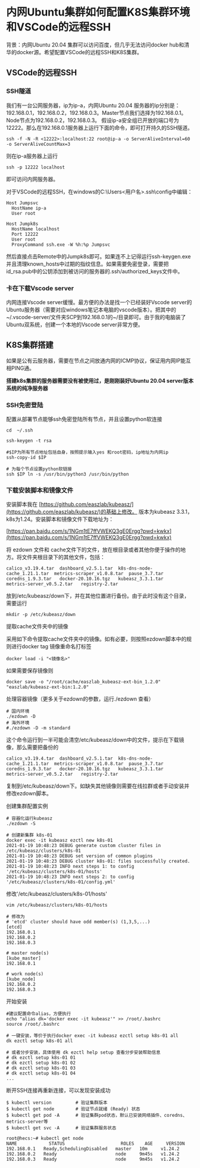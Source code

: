 # 内网Ubuntu集群如何配置K8S集群环境和VSCode的远程SSH

背景：内网Ubuntu 20.04 集群可以访问百度，但几乎无法访问docker hub和清华的docker源。希望配置VSCode的远程SSH和K8S集群。

## VSCode的远程SSH

### SSH隧道

我们有一台公网服务器，ip为ip-a，内网Ubuntu 20.04 服务器的ip分别是：192.168.0.1，192.168.0.2，192.168.0.3。Master节点我们选择为192.168.0.1。Node节点为192.168.0.2，192.168.0.3。
假设ip-a安全组已开放的端口号为12222。那么在192.168.0.1服务器上运行下面的命令，即可打开持久的SSH隧道。

```
ssh -f -N -R <12222>:localhost:22 root@ip-a -o ServerAliveInterval=60 -o ServerAliveCountMax=3
```

则在ip-a服务器上运行
```
ssh -p 12222 localhost
```

即可访问内网服务器。

对于VSCode的远程SSH，在windows的C:\Users\<用户名>\.ssh\config中编辑：

```
Host Jumpsvc
  HostName ip-a
  User root

Host Jumpk8s
  HostName localhost
  Port 12222
  User root
  ProxyCommand ssh.exe -W %h:%p Jumpsvc
```

然后直接点击Remote中的Jumpk8s即可。如果连不上记得运行ssh-keygen.exe并且清理known_hosts中过期的指纹信息。如果需要免密登录，需要把id_rsa.pub中的公钥添加到被访问的服务器的.ssh/authorized_keys文件中。

### 卡在下载Vscode server

内网连接Vscode server缓慢。最方便的办法是找一个已经装好Vscode server的Ubuntu服务器（需要对应windows笔记本电脑的vscode版本）。把其中的~/.vscode-server/文件夹SCP到192.168.0.1的~/目录即可。由于我的电脑装了Ubuntu双系统，创建一个本地的Vscode server非常方便。

## K8S集群搭建
如果是公有云服务器，需要在节点之间放通内网的ICMP协议，保证用内网IP能互相PING通。

**搭建k8s集群的服务器需要没有被使用过，是刚刚装好Ubuntu 20.04 server版本系统的纯净服务器**

### SSH免密登陆
配置从部署节点能够ssh免密登陆所有节点，并且设置python软连接

```
cd  ~/.ssh

ssh-keygen -t rsa

#$IP为所有节点地址包括自身，按照提示输入yes 和root密码，ip地址为内网ip
ssh-copy-id $IP 

# 为每个节点设置python软链接
ssh $IP ln -s /usr/bin/python3 /usr/bin/python
```

### 下载安装脚本和镜像文件

安装脚本我在 [https://github.com/easzlab/kubeasz/](https://github.com/easzlab/kubeasz/)的基础上修改。 版本为kubeasz 3.3.1，k8s为1.24。安装脚本和镜像文件下载地址为：

[https://pan.baidu.com/s/1NGm1tE7ffVWEKQ3gE0Ergg?pwd=kwkx](https://pan.baidu.com/s/1NGm1tE7ffVWEKQ3gE0Ergg?pwd=kwkx)

将 ezdown 文件和 cache文件下的文件，放在根目录或者其他你便于操作的地方。将文件夹根目录下的其他文件，包括：

```
calico_v3.19.4.tar  dashboard_v2.5.1.tar  k8s-dns-node-cache_1.21.1.tar  metrics-scraper_v1.0.8.tar  pause_3.7.tar
coredns_1.9.3.tar   docker-20.10.16.tgz   kubeasz_3.3.1.tar              metrics-server_v0.5.2.tar   registry-2.tar
```

放到/etc/kubeasz/down下，并在其他位置进行备份。由于此时没有这个目录，需要运行

```
mkdir -p /etc/kubeasz/down
```

提取cache文件夹中的镜像

采用如下命令提取cache文件夹中的镜像。如有必要，则按照ezdown脚本中的规则进行docker tag 镜像重命名打标签

```
docker load -i "<镜像名>"
```

如果需要保存镜像则

```
docker save -o "/root/cache/easzlab_kubeasz-ext-bin_1.2.0" "easzlab/kubeasz-ext-bin:1.2.0"
```

处理容器镜像（更多关于ezdown的参数，运行./ezdown 查看）

```
# 国内环境
./ezdown -D
# 海外环境
#./ezdown -D -m standard
```

这个命令运行到一半可能会清空/etc/kubeasz/down中的文件，提示在下载镜像，那么需要把备份的

```
calico_v3.19.4.tar  dashboard_v2.5.1.tar  k8s-dns-node-cache_1.21.1.tar  metrics-scraper_v1.0.8.tar  pause_3.7.tar
coredns_1.9.3.tar   docker-20.10.16.tgz   kubeasz_3.3.1.tar              metrics-server_v0.5.2.tar   registry-2.tar
```

复制到/etc/kubeasz/down下。如缺失其他镜像则需要在线拉群或者手动安装并修改ezdown脚本。

创建集群配置实例

```
# 容器化运行kubeasz
./ezdown -S

# 创建新集群 k8s-01
docker exec -it kubeasz ezctl new k8s-01
2021-01-19 10:48:23 DEBUG generate custom cluster files in /etc/kubeasz/clusters/k8s-01
2021-01-19 10:48:23 DEBUG set version of common plugins
2021-01-19 10:48:23 DEBUG cluster k8s-01: files successfully created.
2021-01-19 10:48:23 INFO next steps 1: to config '/etc/kubeasz/clusters/k8s-01/hosts'
2021-01-19 10:48:23 INFO next steps 2: to config '/etc/kubeasz/clusters/k8s-01/config.yml'
```

修改'/etc/kubeasz/clusters/k8s-01/hosts'

```
vim /etc/kubeasz/clusters/k8s-01/hosts

# 修改为
# 'etcd' cluster should have odd member(s) (1,3,5,...)
[etcd]
192.168.0.1
192.168.0.2
192.168.0.3

# master node(s)
[kube_master]
192.168.0.1

# work node(s)
[kube_node]
192.168.0.2
192.168.0.3

```

开始安装

```
#建议配置命令alias，方便执行
echo "alias dk='docker exec -it kubeasz'" >> /root/.bashrc
source /root/.bashrc

# 一键安装，等价于执行docker exec -it kubeasz ezctl setup k8s-01 all
dk ezctl setup k8s-01 all

# 或者分步安装，具体使用 dk ezctl help setup 查看分步安装帮助信息
# dk ezctl setup k8s-01 01
# dk ezctl setup k8s-01 02
# dk ezctl setup k8s-01 03
# dk ezctl setup k8s-01 04
...

```
断开SSH连接再重新连接，可以发现安装成功

```
$ kubectl version         # 验证集群版本     
$ kubectl get node        # 验证节点就绪 (Ready) 状态
$ kubectl get pod -A      # 验证集群pod状态，默认已安装网络插件、coredns、metrics-server等
$ kubectl get svc -A      # 验证集群服务状态
```

```
root@hecs:~# kubectl get node
NAME            STATUS                     ROLES    AGE     VERSION
192.168.0.1   Ready,SchedulingDisabled   master   10m     v1.24.2
192.168.0.2   Ready                      node     9m45s   v1.24.2
192.168.0.3   Ready                      node     9m45s   v1.24.2
```
